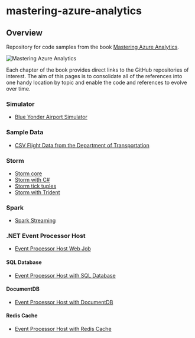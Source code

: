 mastering-azure-analytics
======================

## Overview
Repository for code samples from the book [Mastering Azure Analytics](http://shop.oreilly.com/product/0636920050568.do).

![Mastering Azure Analytics](https://akamaicovers.oreilly.com/images/0636920050568/cat.gif)

Each chapter of the book provides direct links to the GitHub repositories of interest. The aim of this pages is to consolidate all of the references into one handy location by topic and enable the code and references to evolve over time.

### Simulator  
- [Blue Yonder Airport Simulator](http://bit.ly/2bgsfHa)

### Sample Data
- [CSV Flight Data from the Department of Transportation](http://bit.ly/sampleflightdata)

### Storm
- [Storm core](http://bit.ly/2beutHQ)
- [Storm with C#](http://bit.ly/2buuAwT)
- [Storm tick tuples](http://bit.ly/2bzcV7q)
- [Storm with Trident](http://bit.ly/2bzd62J)

### Spark
- [Spark Streaming](http://bit.ly/2bzr05J)

### .NET Event Processor Host
- [Event Processor Host Web Job](http://bit.ly/2bJDLOi)

#### SQL Database
- [Event Processor Host with SQL Database](http://bit.ly/2bJDLOi)

#### DocumentDB
- [Event Processor Host with DocumentDB](http://bit.ly/2bJDLOi)

#### Redis Cache
- [Event Processor Host with Redis Cache](http://bit.ly/2bJDLOi)
